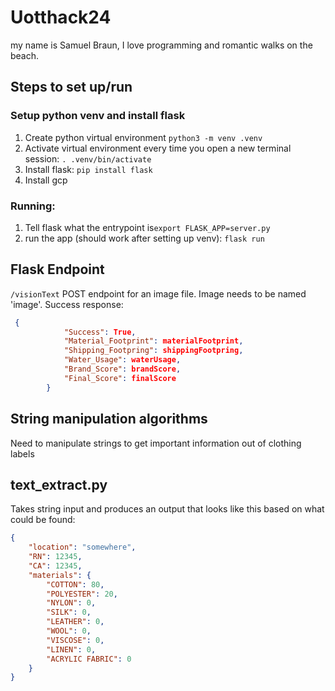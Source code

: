 # Uotthack24
my name is Samuel Braun, I love programming and romantic walks on the beach.

## Steps to set up/run
### Setup python venv and install flask
1. Create python virtual environment ```python3 -m venv .venv```
2. Activate virtual environment every time you open a new terminal session: ```. .venv/bin/activate```
3. Install flask: ```pip install flask```
4. Install gcp

### Running:
1. Tell flask what the entrypoint is```export FLASK_APP=server.py```
2. run the app (should work after setting up venv): ```flask run```


## Flask Endpoint
```/visionText``` POST endpoint for an image file. Image needs to be named 'image'. Success response:
```json
 {
            "Success": True,
            "Material_Footprint": materialFootprint,
            "Shipping_Footpring": shippingFootpring,
            "Water_Usage": waterUsage,
            "Brand_Score": brandScore,
            "Final_Score": finalScore
        }
```

## String manipulation algorithms
Need to manipulate strings to get important information out of clothing labels
## text_extract.py
Takes string input and produces an output that looks like this based on what could be found:
```json
{
    "location": "somewhere",
    "RN": 12345,
    "CA": 12345,
    "materials": {
        "COTTON": 80, 
        "POLYESTER": 20, 
        "NYLON": 0,
        "SILK": 0,
        "LEATHER": 0, 
        "WOOL": 0,
        "VISCOSE": 0,
        "LINEN": 0,
        "ACRYLIC FABRIC": 0
    }
}
```

